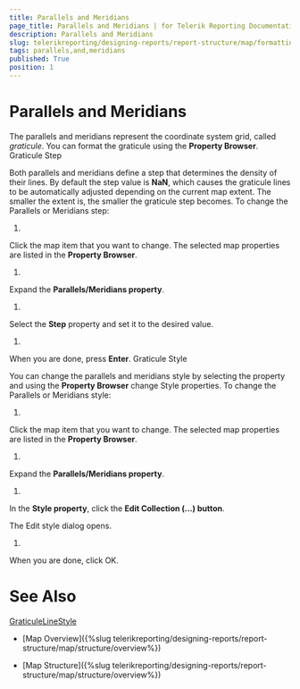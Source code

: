 ```yaml
---
title: Parallels and Meridians
page_title: Parallels and Meridians | for Telerik Reporting Documentation
description: Parallels and Meridians
slug: telerikreporting/designing-reports/report-structure/map/formatting-a-map/parallels-and-meridians
tags: parallels,and,meridians
published: True
position: 1
---
```


# Parallels and Meridians



The parallels and meridians represent the coordinate system grid, called *graticule*.
        You can format the graticule using the __Property Browser__.
      Graticule Step

Both parallels and meridians define a step that determines the density of their lines. By default the step value is __NaN__, which
          causes the graticule lines to be automatically adjusted depending on the current map extent.
          The smaller the extent is, the smaller the graticule step becomes.
        To change the Parallels or Meridians step:

1. 

Click the map item that you want to change.
                The selected map properties are listed in the __Property Browser__.
              

1. 

Expand the __Parallels/Meridians property__.
              

1. 

Select the __Step__ property and set it to the desired value.
              

1. 

When you are done, press __Enter__.
              Graticule Style

You can change the parallels and meridians style by selecting the property and using the __Property Browser__ change Style properties.
        To change the Parallels or Meridians style:

1. 

Click the map item that you want to change.
                  The selected map properties are listed in the __Property Browser__.
                

1. 

Expand the __Parallels/Meridians property__.
                

1. 

In the __Style property__, click the __Edit Collection (…) button__.
                

The Edit style dialog opens.
                

1. 

When you are done, click OK.
                

# See Also
[GraticuleLine](/reporting/api/Telerik.Reporting.GraticuleLine)[Style](/reporting/api/Telerik.Reporting.Drawing.Style)

 * [Map Overview]({%slug telerikreporting/designing-reports/report-structure/map/structure/overview%})

 * [Map Structure]({%slug telerikreporting/designing-reports/report-structure/map/structure/overview%})
